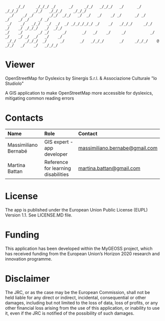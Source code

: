 ```
     _/_/     _/_/_/ _/      _/     _/_/   _/_/_/   _/      _/   _/_/_/       _/_/   _/_/_/     _/_/_/  
  _/    _/ _/       _/_/  _/_/   _/  _/   _/    _/ _/      _/ _/           _/    _/ _/    _/ _/        
 _/    _/   _/_/   _/  _/  _/ _/_/_/_/_/ _/    _/   _/_/_/     _/_/       _/    _/ _/_/_/   _/  _/_/
_/    _/       _/ _/      _/       _/   _/    _/     _/           _/     _/    _/ _/  _/   _/    _/
 _/_/    _/_/_/  _/      _/       _/   _/_/_/       _/     _/_/_/    @    _/_/   _/    _/   _/_/_/

```
# Viewer

OpenStreetMap for Dyslexics by Sinergis S.r.l. & Associazione Culturale "lo Studiolo"

A GIS application to make OpenStreetMap more accessible for dyslexics, mitigating common reading errors

# Contacts

| Name                   |  Role                               | Contact                        |
|:-----------------------|:------------------------------------|:-------------------------------| 
| Massimiliano Bernabé   | GIS expert - app developer          | massimiliano.bernabe@gmail.com |
| Martina Battan         | Reference for learning disabilities | martina.battan@gmail.com       |

# License

The app is published under the European Union Public License (EUPL) Version 1.1. See LICENSE.MD file.

# Funding

This application has been developed within the MyGEOSS project, 
which has received funding from the European Union’s Horizon 2020 research 
and innovation programme.

# Disclaimer

The JRC, or as the case may be the European Commission, 
shall not be held liable for any direct or indirect, incidental, 
consequential or other damages, including but not limited to the loss 
of data, loss of profits, or any other financial loss arising from the use 
of this application, or inability to use it, even if the JRC is notified of 
the possibility of such damages.